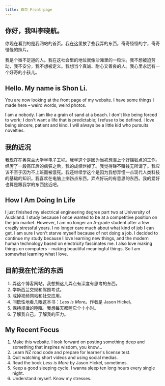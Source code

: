 ```yaml
---
title: 首页 Front-page
---
```

## 你好，我叫李晓航。

你现在看到的是我网站的首页。我在这里放了些我弄的东西，奇奇怪怪的字，奇奇怪怪的照片。

我是个微不足道的人。我在这社会里的地位就像沙滩里的一粒沙。我不想被迫劳动，我不安分，我不想被定义。我想当个真诚、耐心又善良的人。我心里永远有一个好奇的小孩儿。

## Hello. My name is Shon Li.

You are now looking at the front page of my website. I have some things I made here – weird words, weird photos.

I am a nobody. I am like a grain of sand at a beach. I don\'t like being forced to work; I don\'t want a life that is predictable; I refuse to be defined. I love being sincere, patient and kind. I will always be a little kid who pursuits novelties.

## 我的近况

我现在在奥克兰大学学电子工程。我学这个是因为当初想混上个好赚钱点的工作。经厉了一段高压后的疯狂之后，我的成绩烂掉了。我觉得赚不赚钱无所谓了。我应该不至于因为不上班而被饿死。我还继续学这个是因为我想弄懂一点现代人类科技的基础的知识。我喜欢在电脑上捯饬点东西，弄点好玩的有意思的东西。我的爱好也算是跟我学的东西接近吧。

## How I Am Doing In Life

I just finished my electrical engineering degree part two at University of Auckland. I study because I once wanted to be at a competitive position on the job market. However, I am no longer an A-grade student after a few crazily stressful years. I no longer care much about what kind of job I can get. I am sure I won\'t starve myself because of not doing a job. I decided to continue my study because I love learning new things, and the modern human technology based on electricity fascinates me. I also love making things on computers – making beautiful meaningful things. So I am somewhat learning what I love.

## 目前我在忙活的东西

1. 弄这个博客网站。我想搁这儿弄点有深度有思考的东西。
2. 学新西兰交规和驾照考试。
3. 戒掉视频网站和社交应用。
4. 间歇性地看几眼这本书：*Less is More*。作者是 Jason Hickel。
5. 保持规律的睡眠。我想每天都睡它个十小时。
6. 了解我自己。了解我的压力。

## My Recent Focus

1. Make this website. I look forward on posting something deep and something that inspires wisdom, you know\...
2. Learn NZ road code and prepare for learner\'s license test.
3. Quit watching short videos and using social medias.
4. Read the book *Less is More* by Jason Hickel, sometimes.
5. Keep a good sleeping cycle. I wanna sleep ten long hours every single night.
6. Understand myself. Know my stresses.